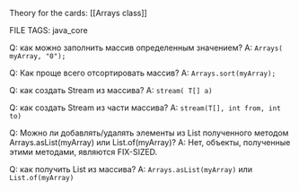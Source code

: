 
Theory for the cards:  [[Arrays class]]

FILE TAGS: java_core

Q: как можно заполнить массив определенным значением?
A: `Arrays( myArray, "0");`
<!--ID: 1756747340783-->


Q: Как проще всего отсортировать массив?
A: `Arrays.sort(myArray);`
<!--ID: 1756747340795-->


Q: как создать Stream из массива?
A:  `stream( T[] a)`
<!--ID: 1756747340804-->


Q: как создать Stream из части массива?
A: `stream(T[], int from, int to)`
<!--ID: 1756747340812-->


Q: Можно ли добавлять/удалять элементы из List полученного методом Arrays.asList(myArray) или List.of(myArray)?
A: Нет, объекты, полученные этими методами, являются FIX-SIZED.
<!--ID: 1756747898299-->


Q: как получить List из массива?
A: `Arrays.asList(myArray)` или `List.of(myArray)`
<!--ID: 1756747340820-->

